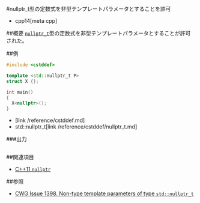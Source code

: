 #nullptr_t型の定数式を非型テンプレートパラメータとすることを許可
* cpp14[meta cpp]

##概要
[`nullptr_t`](/reference/cstddef/nullptr_t.md)型の定数式を非型テンプレートパラメータとすることが許可された。


##例
```cpp
#include <cstddef>

template <std::nullptr_t P>
struct X {};

int main()
{
  X<nullptr>();
}
```
* <cstddef>[link /reference/cstddef.md]
* std::nullptr_t[link /reference/cstddef/nullptr_t.md]

###出力
```
```


##関連項目
- [C++11 `nullptr`](/lang/cpp11/nullptr.md)


##参照
- [CWG Issue 1398. Non-type template parameters of type `std::nullptr_t`](http://www.open-std.org/jtc1/sc22/wg21/docs/cwg_defects.html#1398)

